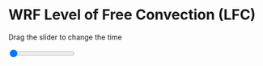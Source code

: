 <h1>WRF Level of Free Convection (LFC)</h1>
<p>Drag the slider to change the time</p>

<div class="slidecontainer">
<input oninput='setImage(this)' class="slider" type="range" min="0" max="5" value="0" step="1" />
<img id='img'/>
</div>

<script>
var img = document.getElementById('img');
var img_array = ['/assets/images/wrf/lc_wrfout_d01_2020-04-12_12:00:00.png',
'/assets/images/wrf/lc_wrfout_d01_2020-04-12_13:00:00.png',
'/assets/images/wrf/lc_wrfout_d01_2020-04-12_14:00:00.png',
'/assets/images/wrf/lc_wrfout_d01_2020-04-12_15:00:00.png',
'/assets/images/wrf/lc_wrfout_d01_2020-04-12_16:00:00.png',];
function setImage(obj)
{
        var value = obj.value;
        img.src = img_array[value];

}
</script>
